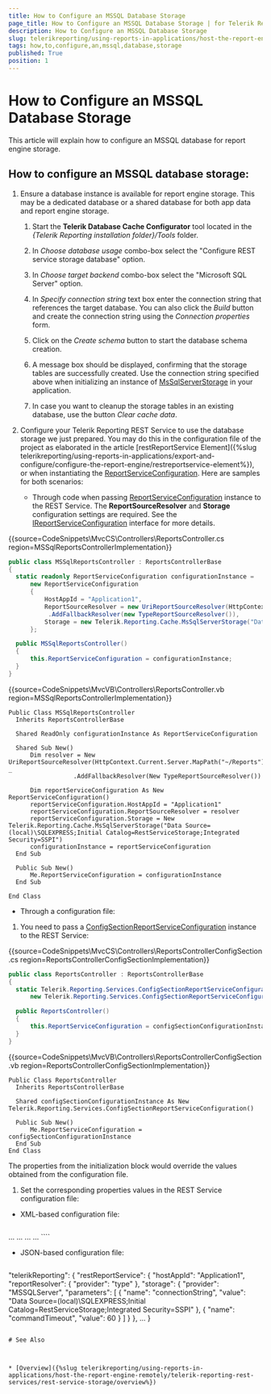 ```yaml
---
title: How to Configure an MSSQL Database Storage
page_title: How to Configure an MSSQL Database Storage | for Telerik Reporting Documentation
description: How to Configure an MSSQL Database Storage
slug: telerikreporting/using-reports-in-applications/host-the-report-engine-remotely/telerik-reporting-rest-services/rest-service-storage/how-to-configure-an-mssql-database-storage
tags: how,to,configure,an,mssql,database,storage
published: True
position: 1
---
```


# How to Configure an MSSQL Database Storage



This article will explain how to configure an MSSQL database for report engine storage.

## How to configure an MSSQL database storage:

1. Ensure a database instance is available for report engine storage.               This may be a dedicated database or a shared database for both app data               and report engine storage.             
   1. Start the __Telerik Database Cache Configurator__                 tool located in the *{Telerik Reporting installation folder}/Tools*  folder.                 

   1. In *Choose database usage*  combo-box select the "Configure REST service storage database" option.                 

   1. In *Choose target backend*  combo-box select the "Microsoft SQL Server" option.                 

   1. In *Specify connection string*  text box enter the connection string that references the target database.                   You can also click the *Build*  button and create the connection string using the *Connection properties*  form.                 

   1. Click on the *Create schema*  button to start the database schema creation.                 

   1. A message box should be displayed, confirming that the storage tables are successfully created. Use the connection string specified above when initializing                   an instance of  [MsSqlServerStorage](/reporting/api/Telerik.Reporting.Cache.MsSqlServerStorage)  in your application.                 

   1. In case you want to cleanup the storage tables in an existing database, use the button *Clear cache data*.                 

1. Configure your Telerik Reporting REST Service to use the database storage we just prepared. You may do this in the configuration file of the project               as elaborated in the article [restReportService Element]({%slug telerikreporting/using-reports-in-applications/export-and-configure/configure-the-report-engine/restreportservice-element%}), or when instantiating the                [ReportServiceConfiguration](/reporting/api/Telerik.Reporting.Services.ReportServiceConfiguration). Here are samples for both scenarios:             
   + Through code when passing  [ReportServiceConfiguration](/reporting/api/Telerik.Reporting.Services.ReportServiceConfiguration)                    instance to the REST Service. The __ReportSourceResolver__ and __Storage__ configuration settings are required.                   See the  [IReportServiceConfiguration](/reporting/api/Telerik.Reporting.Services.IReportServiceConfiguration)  interface for more details.                 

{{source=CodeSnippets\MvcCS\Controllers\ReportsController.cs region=MSSqlReportsControllerImplementation}}
  ````C#
public class MSSqlReportsController : ReportsControllerBase
{
    static readonly ReportServiceConfiguration configurationInstance =
        new ReportServiceConfiguration
        {
            HostAppId = "Application1",
            ReportSourceResolver = new UriReportSourceResolver(HttpContext.Current.Server.MapPath("~/Reports"))
             .AddFallbackResolver(new TypeReportSourceResolver()),
            Storage = new Telerik.Reporting.Cache.MsSqlServerStorage("Data Source=(local)\\SQLEXPRESS;Initial Catalog=RestServiceStorage;Integrated Security=SSPI"),
        };

    public MSSqlReportsController()
    {
        this.ReportServiceConfiguration = configurationInstance;
    }
}
````

{{source=CodeSnippets\MvcVB\Controllers\ReportsController.vb region=MSSqlReportsControllerImplementation}}
  ````VB
Public Class MSSqlReportsController
    Inherits ReportsControllerBase

    Shared ReadOnly configurationInstance As ReportServiceConfiguration

    Shared Sub New()
        Dim resolver = New UriReportSourceResolver(HttpContext.Current.Server.MapPath("~/Reports")) _
                    .AddFallbackResolver(New TypeReportSourceResolver())

        Dim reportServiceConfiguration As New ReportServiceConfiguration()
        reportServiceConfiguration.HostAppId = "Application1"
        reportServiceConfiguration.ReportSourceResolver = resolver
        reportServiceConfiguration.Storage = New Telerik.Reporting.Cache.MsSqlServerStorage("Data Source=(local)\SQLEXPRESS;Initial Catalog=RestServiceStorage;Integrated Security=SSPI")
        configurationInstance = reportServiceConfiguration
    End Sub

    Public Sub New()
        Me.ReportServiceConfiguration = configurationInstance
    End Sub

End Class
````

   + Through a configuration file:                 

   1. You need to pass a  [ConfigSectionReportServiceConfiguration](/reporting/api/Telerik.Reporting.Services.ConfigSectionReportServiceConfiguration)  instance                       to the REST Service:                     

{{source=CodeSnippets\MvcCS\Controllers\ReportsControllerConfigSection.cs region=ReportsControllerConfigSectionImplementation}}
  ````C#
public class ReportsController : ReportsControllerBase
{
    static Telerik.Reporting.Services.ConfigSectionReportServiceConfiguration configSectionConfigurationInstance =
        new Telerik.Reporting.Services.ConfigSectionReportServiceConfiguration();

    public ReportsController()
    {
        this.ReportServiceConfiguration = configSectionConfigurationInstance;
    }
}
````

{{source=CodeSnippets\MvcVB\Controllers\ReportsControllerConfigSection.vb region=ReportsControllerConfigSectionImplementation}}
  ````VB
Public Class ReportsController
    Inherits ReportsControllerBase

    Shared configSectionConfigurationInstance As New Telerik.Reporting.Services.ConfigSectionReportServiceConfiguration()

    Public Sub New()
        Me.ReportServiceConfiguration = configSectionConfigurationInstance
    End Sub
End Class
````

The properties from the initialization block would override the values obtained from the configuration file.                     

   1. Set the corresponding properties values in the REST Service configuration file:                     

   + XML-based configuration file:

    
      ````xml
<configuration>
...
  <Telerik.Reporting>
    <restReportService hostAppId="Application1" workerCount="4" reportSharingTimeout="10" clientSessionTimeout="10" exceptionsVerbosity="detailed">
      <reportResolver provider="type" />
      <storage provider="MSSQLServer">
        <parameters>
          <parameter name="connectionString" value="Data Source=(local)\SQLEXPRESS;Initial Catalog=RestServiceStorage;Integrated Security=SSPI" />
          <parameter name="commandTimeout" value="60" />
        </parameters>
      </storage>
   ...
      </restReportService>
   ...
  </Telerik.Reporting>
...
</configuration>
````

   + JSON-based configuration file:

    
      ````js
"telerikReporting": {
  "restReportService": {
    "hostAppId": "Application1",
    "reportResolver": {
      "provider": "type"
    },
    "storage": {
      "provider": "MSSQLServer",
      "parameters": [
        {
          "name": "connectionString",
          "value": "Data Source=(local)\SQLEXPRESS;Initial Catalog=RestServiceStorage;Integrated Security=SSPI"
        },
        {
          "name": "commandTimeout",
          "value": 60
        }
   ]
    }
  },
...
}
````

# See Also

 

* [Overview]({%slug telerikreporting/using-reports-in-applications/host-the-report-engine-remotely/telerik-reporting-rest-services/rest-service-storage/overview%})

